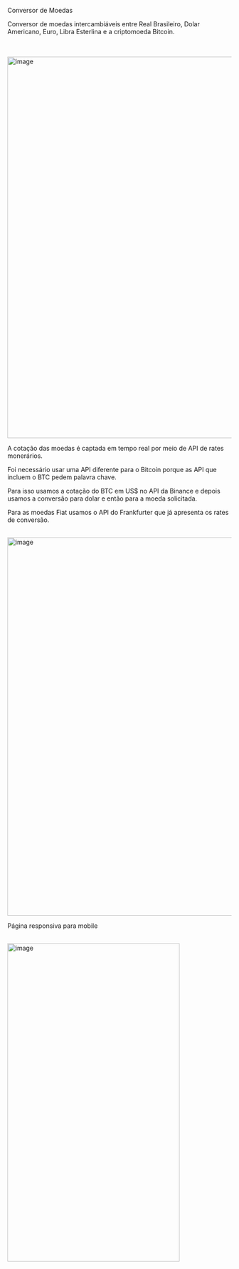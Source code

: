 <t1>Conversor de Moedas</t1>

<p>Conversor de moedas intercambiáveis entre Real Brasileiro, Dolar Americano, Euro, Libra Esterlina e a criptomoeda Bitcoin.</p>
<br>
<br>
<img width="1130" height="857" alt="image" src="https://github.com/user-attachments/assets/08456963-e4c6-4913-ae28-ce87b53fc4a0" />
<br>
<p>A cotação das moedas é captada em tempo real por meio de API de rates monerários.</p>
<p>Foi necessário usar uma API diferente para o Bitcoin porque as API que incluem o BTC pedem palavra chave.</p>
<p>Para isso usamos a cotação do BTC em US$ no API da Binance e depois usamos a conversão para dolar e então para a moeda solicitada.</p>
<p>Para as moedas Fiat usamos o API do Frankfurter que já apresenta os rates de conversão.</p>
<br>
<img width="1137" height="850" alt="image" src="https://github.com/user-attachments/assets/00fa4d4f-a371-43a0-9ec6-7f46b958c79e" />
<br>
<p>Página responsiva para mobile</p>
<br>
<img width="387" height="715" alt="image" src="https://github.com/user-attachments/assets/c19c8668-c83a-49ad-9d6c-e365f26256c3" />
<br>

